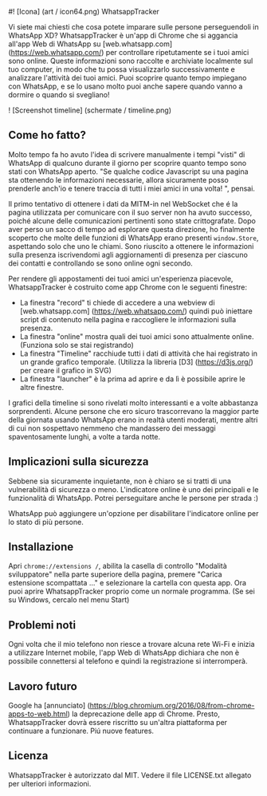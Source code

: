 #! [Icona] (art / icon64.png) 
WhatsappTracker

Vi siete mai chiesti che cosa potete imparare sulle persone perseguendoli in WhatsApp XD?
WhatsappTracker è un'app di Chrome che si aggancia all'app Web di WhatsApp su [web.whatsapp.com] (https://web.whatsapp.com/)
per controllare ripetutamente se i tuoi amici sono online.
Queste informazioni sono raccolte e archiviate localmente sul tuo computer, in modo che tu possa visualizzarlo successivamente e analizzare l'attività dei tuoi amici.
Puoi scoprire quanto tempo impiegano con WhatsApp, e se lo usano molto puoi anche sapere quando vanno a dormire o quando si svegliano!

! [Screenshot timeline] (schermate / timeline.png)
## Come ho fatto?

Molto tempo fa ho avuto l'idea di scrivere manualmente i tempi "visti" di WhatsApp di qualcuno durante il giorno per scoprire quanto tempo sono stati con WhatsApp aperto.
"Se qualche codice Javascript su una pagina sta ottenendo le informazioni necessarie, allora sicuramente posso prenderle anch'io e tenere traccia di tutti i miei amici in una volta! ", pensai.

Il primo tentativo di ottenere i dati da MITM-in nel WebSocket che é la pagina utilizzata per comunicare con il suo server non ha avuto successo, poiché alcune delle comunicazioni pertinenti sono state crittografate.
Dopo aver perso un sacco di tempo ad esplorare questa direzione, ho finalmente scoperto che molte delle funzioni di WhatsApp erano presenti `window.Store`, aspettando solo che uno le chiami.
Sono riuscito a ottenere le informazioni sulla presenza iscrivendomi agli aggiornamenti di presenza per ciascuno dei contatti
e controllando se sono online ogni secondo.

Per rendere gli appostamenti dei tuoi amici un'esperienza piacevole, WhatsappTracker è costruito come app Chrome con le seguenti finestre:
- La finestra "record" ti chiede di accedere a una webview di [web.whatsapp.com] (https://web.whatsapp.com/)
quindi può iniettare script di contenuto nella pagina e raccogliere le informazioni sulla presenza.
- La finestra "online" mostra quali dei tuoi amici sono attualmente online. (Funziona solo se stai registrando)
- La finestra "Timeline" racchiude tutti i dati di attività che hai registrato in un grande grafico temporale.
(Utilizza la libreria [D3] (https://d3js.org/) per creare il grafico in SVG)
- La finestra "launcher" è la prima ad aprire e da lì è possibile aprire le altre finestre.

I grafici della timeline si sono rivelati molto interessanti e a volte abbastanza sorprendenti.
Alcune persone che ero sicuro trascorrevano la maggior parte della giornata usando WhatsApp erano in realtà utenti moderati,
mentre altri di cui non sospettavo nemmeno che mandassero dei messaggi spaventosamente lunghi, a volte a tarda notte.

## Implicazioni sulla sicurezza

Sebbene sia sicuramente inquietante, non è chiaro se si tratti di una vulnerabilità di sicurezza o meno. L'indicatore online è uno dei principali e le funzionalità di WhatsApp. 
Potrei perseguitare anche le persone per strada :)

WhatsApp può aggiungere un'opzione per disabilitare l'indicatore online per lo stato di più persone.

## Installazione

Apri `chrome://extensions /`, abilita la casella di controllo "Modalità sviluppatore" nella parte superiore della pagina,
premere "Carica estensione scompattata ..." e selezionare la cartella con questa app.
Ora puoi aprire WhatsappTracker proprio come un normale programma.
(Se sei su Windows, cercalo nel menu Start)

## Problemi noti

Ogni volta che il mio telefono non riesce a trovare alcuna rete Wi-Fi e inizia a utilizzare Internet mobile,
l'app Web di WhatsApp dichiara che non è possibile connettersi al telefono e quindi la registrazione si interromperà.

## Lavoro futuro

Google ha [annunciato] (https://blog.chromium.org/2016/08/from-chrome-apps-to-web.html) la deprecazione delle app di Chrome.
Presto, WhatsappTracker dovrà essere riscritto su un'altra piattaforma per continuare a funzionare.
Piú nuove features.

## Licenza

WhatsappTracker è autorizzato dal MIT.
Vedere il file LICENSE.txt allegato per ulteriori informazioni.